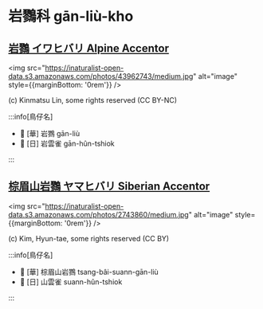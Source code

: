 # 岩鷚科 gān-liù-kho

## [岩鷚 イワヒバリ Alpine Accentor](https://ebird.org/species/alpacc1)

<img src="https://inaturalist-open-data.s3.amazonaws.com/photos/43962743/medium.jpg" alt="image" style={{marginBottom: '0rem'}} />

<p className="image-caption">
(c) Kinmatsu Lin, some rights reserved (CC BY-NC)
</p>

:::info[鳥仔名]

- 🎯 [華] 岩鷚 gān-liù
- 🎯 [日] 岩雲雀 gān-hûn-tshiok

:::

## [棕眉山岩鷚 ヤマヒバリ Siberian Accentor](https://ebird.org/species/sibacc)

<img src="https://inaturalist-open-data.s3.amazonaws.com/photos/2743860/medium.jpg" alt="image" style={{marginBottom: '0rem'}} />

<p className="image-caption">
(c) Kim, Hyun-tae, some rights reserved (CC BY)
</p>

:::info[鳥仔名]

- 🎯 [華] 棕眉山岩鷚 tsang-bâi-suann-gān-liù
- 🎯 [日] 山雲雀 suann-hûn-tshiok

:::
